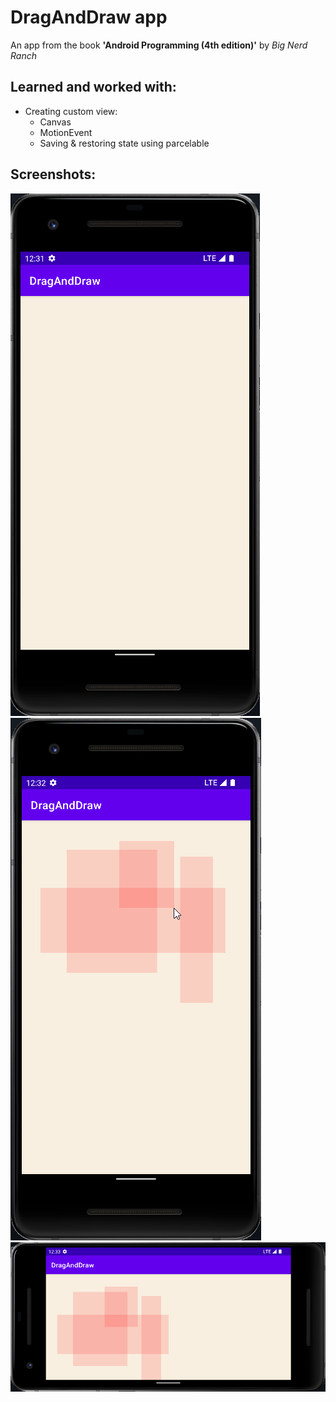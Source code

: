 DragAndDraw app
==================

An app from the book **'Android Programming (4th edition)'** by *Big Nerd Ranch*

Learned and worked with:
------------------------
* Creating custom view:
  * Canvas
  * MotionEvent
  * Saving & restoring state using parcelable

Screenshots:
-------------------------
![](/img/pic1.png)
![](/img/pic2.png)
![](/img/pic3.png)
